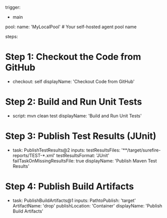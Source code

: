 trigger:
  - main

pool:
  name: 'MyLocalPool' # Your self-hosted agent pool name

steps:
  # Step 1: Checkout the Code from GitHub
  - checkout: self
    displayName: 'Checkout Code from GitHub'

  # Step 2: Build and Run Unit Tests
  - script: mvn clean test
    displayName: 'Build and Run Unit Tests'

  # Step 3: Publish Test Results (JUnit)
  - task: PublishTestResults@2
    inputs:
      testResultsFiles: '**/target/surefire-reports/TEST-*.xml'
      testResultsFormat: 'JUnit'
      failTaskOnMissingResultsFile: true
    displayName: 'Publish Maven Test Results'

  # Step 4: Publish Build Artifacts
  - task: PublishBuildArtifacts@1
    inputs:
      PathtoPublish: 'target'
      ArtifactName: 'drop'
      publishLocation: 'Container'
    displayName: 'Publish Build Artifacts'
